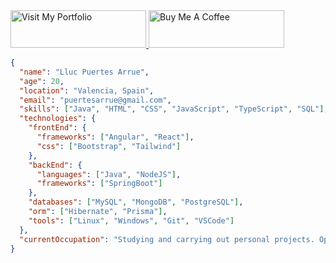 <!--
## Hi there 👋

**llucxdev/llucxdev** is a ✨ _special_ ✨ repository because its `README.md` (this file) appears on your GitHub profile.

Here are some ideas to get you started:

- 🔭 I’m currently working on ...
- 🌱 I’m currently learning ...
- 👯 I’m looking to collaborate on ...
- 🤔 I’m looking for help with ...
- 💬 Ask me about ...
- 📫 How to reach me: ...
- 😄 Pronouns: ...
- ⚡ Fun fact: ...
-->

<a href="https://llucx.is-a.dev/" target="_blank">
  <img src="https://llucx.is-a.dev/favicon.ico" alt="Visit My Portfolio" width="217" height="60">
</a>

<a href="https://buymeacoffee.com/llucxdev" target="_blank">
  <img src="https://cdn.buymeacoffee.com/buttons/v2/default-yellow.png" alt="Buy Me A Coffee" width="217" height="60">
</a>

```json
{
  "name": "Lluc Puertes Arrue",
  "age": 20,
  "location": "Valencia, Spain",
  "email": "puertesarrue@gmail.com",
  "skills": ["Java", "HTML", "CSS", "JavaScript", "TypeScript", "SQL"],
  "technologies": {
    "frontEnd": {
      "frameworks": ["Angular", "React"],
      "css": ["Bootstrap", "Tailwind"]
    },
    "backEnd": {
      "languages": ["Java", "NodeJS"],
      "frameworks": ["SpringBoot"]
    },
    "databases": ["MySQL", "MongoDB", "PostgreSQL"],
    "orm": ["Hibernate", "Prisma"],
    "tools": ["Linux", "Windows", "Git", "VSCode"]
  },
  "currentOccupation": "Studying and carrying out personal projects. Open to new job opportunities."
}

